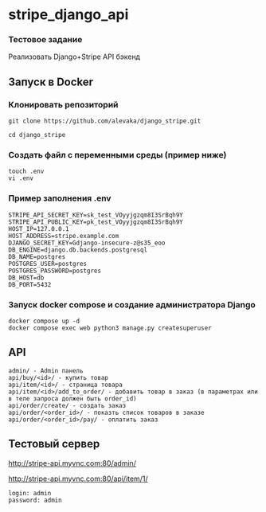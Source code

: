 # stripe_django_api

### Тестовое задание

Реализовать Django+Stripe API бэкенд

## Запуск в Docker

### Клонировать репозиторий

```console
git clone https://github.com/alevaka/django_stripe.git

cd django_stripe
```

### Создать файл с переменными среды (пример ниже)
```console
touch .env
vi .env
```
### Пример заполнения .env
```
STRIPE_API_SECRET_KEY=sk_test_VOyyjgzqm8I3SrBqh9Y
STRIPE_API_PUBLIC_KEY=pk_test_VOyyjgzqm8I3SrBqh9Y
HOST_IP=127.0.0.1
HOST_ADDRESS=stripe.example.com
DJANGO_SECRET_KEY=Gdjango-insecure-z@s35_eoo
DB_ENGINE=django.db.backends.postgresql
DB_NAME=postgres
POSTGRES_USER=postgres
POSTGRES_PASSWORD=postgres
DB_HOST=db
DB_PORT=5432
```
### Запуск docker compose и создание администратора Django
```console
docker compose up -d
docker compose exec web python3 manage.py createsuperuser
```
## API
```
admin/ - Admin панель
api/buy/<id>/ - купить товар
api/item/<id>/ - страница товара
api/item/<id>/add_to_order/ - добавить товар в заказ (в параметрах или в теле запроса должен быть order_id)
api/order/create/ - создать заказ
api/order/<order_id>/ - показть список товаров в заказе
api/order/<order_id>/pay/ - оплатить заказ
```

## Тестовый сервер

http://stripe-api.myvnc.com:80/admin/

http://stripe-api.myvnc.com:80/api/item/1/
```
login: admin
password: admin
```
